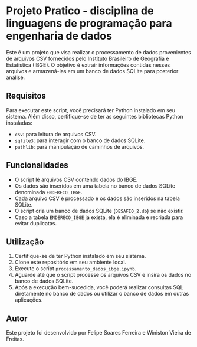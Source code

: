 # Projeto Pratico - disciplina de linguagens de programação para engenharia de dados

Este é um projeto que visa realizar o processamento de dados provenientes de arquivos CSV fornecidos pelo Instituto Brasileiro de Geografia e Estatística (IBGE). O objetivo é extrair informações contidas nesses arquivos e armazená-las em um banco de dados SQLite para posterior análise.

## Requisitos

Para executar este script, você precisará ter Python instalado em seu sistema. Além disso, certifique-se de ter as seguintes bibliotecas Python instaladas:

-   `csv`: para leitura de arquivos CSV.
-   `sqlite3`: para interagir com o banco de dados SQLite.
-   `pathlib`: para manipulação de caminhos de arquivos.

## Funcionalidades

-   O script lê arquivos CSV contendo dados do IBGE.
-   Os dados são inseridos em uma tabela no banco de dados SQLite denominada `ENDERECO_IBGE`.
-   Cada arquivo CSV é processado e os dados são inseridos na tabela SQLite.
-   O script cria um banco de dados SQLite (`DESAFIO_2.db`) se não existir.
-   Caso a tabela `ENDERECO_IBGE` já exista, ela é eliminada e recriada para evitar duplicatas.

## Utilização

1.  Certifique-se de ter Python instalado em seu sistema.
2.  Clone este repositório em seu ambiente local.
3.  Execute o script `processamento_dados_ibge.ipynb`.
4.  Aguarde até que o script processe os arquivos CSV e insira os dados no banco de dados SQLite.
5.  Após a execução bem-sucedida, você poderá realizar consultas SQL diretamente no banco de dados ou utilizar o banco de dados em outras aplicações.

## Autor

Este projeto foi desenvolvido por Felipe Soares Ferreira e Winiston Vieira de Freitas.
